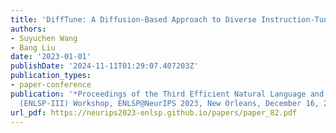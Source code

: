 ```yaml
---
title: 'DiffTune: A Diffusion-Based Approach to Diverse Instruction-Tuning Data Generation'
authors:
- Suyuchen Wang
- Bang Liu
date: '2023-01-01'
publishDate: '2024-11-11T01:29:07.407203Z'
publication_types:
- paper-conference
publication: '*Proceedings of the Third Efficient Natural Language and Speech Processing
  (ENLSP-III) Workshop, ENLSP@NeurIPS 2023, New Orleans, December 16, 2023*'
url_pdf: https://neurips2023-enlsp.github.io/papers/paper_82.pdf
---
```

